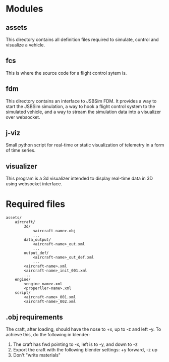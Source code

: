 # Modules

## assets

This directory contains all definition files required to simulate, control and visualize
a vehicle.

## fcs

This is where the source code for a flight control sytem is.

## fdm

This directory contains an interface to JSBSim FDM. It provides a way to start the JSBSim
simulation, a way to hook a flight control system to the simulated vehicle, and a way to
stream the simulation data into a visualizer over websocket.

## j-viz

Small python script for real-time or static visualization of telemetry in a form of time series.

## visualizer

This program is a 3d visualizer intended to display real-time data in 3D using websocket interface.

# Required files

```
assets/
    aircraft/
        3d/
            <aircraft-name>.obj
            ...
        data_output/
            <aircraft-name>_out.xml
            ...
        output_def/
            <aircraft-name>_out_def.xml
            ...
        <aircraft-name>.xml
        <aircraft-name>_init_001.xml
        ...
    engine/
        <engine-name>.xml
        <properller-name>.xml
    script/
        <aircraft-name>_001.xml
        <aircraft-name>_002.xml
```

## .obj requirements

The craft, after loading, should have the nose to +x, up to -z and left -y. To achieve this, do the following in blender:

1. The craft has fwd pointing to -x, left is to -y, and down to -z
2. Export the craft with the following blender settings: +y forward, -z up
3. Don't "write materials"
